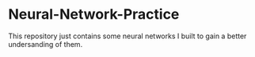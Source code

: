 # Neural-Network-Practice
This repository just contains some neural networks I built to gain a better undersanding of them.
